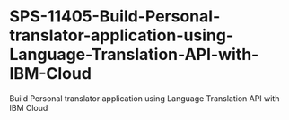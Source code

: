 # SPS-11405-Build-Personal-translator-application-using-Language-Translation-API-with-IBM-Cloud
Build Personal translator application using  Language Translation API with IBM Cloud
